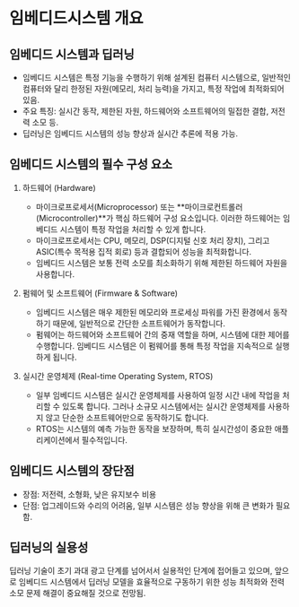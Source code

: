 # 임베디드시스템 개요

## 임베디드 시스템과 딥러닝
* 임베디드 시스템은 특정 기능을 수행하기 위해 설계된 컴퓨터 시스템으로, 일반적인 컴퓨터와 달리 한정된 자원(메모리, 처리 능력)을 가지고, 특정 작업에 최적화되어 있음.
* 주요 특징: 실시간 동작, 제한된 자원, 하드웨어와 소프트웨어의 밀접한 결합, 저전력 소모 등.
* 딥러닝은 임베디드 시스템의 성능 향상과 실시간 추론에 적용 가능.

## 임베디드 시스템의 필수 구성 요소
1. 하드웨어 (Hardware)
   * 마이크로프로세서(Microprocessor) 또는 **마이크로컨트롤러(Microcontroller)**가 핵심 하드웨어 구성 요소입니다. 이러한 하드웨어는 임베디드 시스템이 특정 작업을 처리할 수 있게 합니다.
   * 마이크로프로세서는 CPU, 메모리, DSP(디지털 신호 처리 장치), 그리고 ASIC(특수 목적용 집적 회로) 등과 결합되어 성능을 최적화합니다.
   * 임베디드 시스템은 보통 전력 소모를 최소화하기 위해 제한된 하드웨어 자원을 사용합니다.

2. 펌웨어 및 소프트웨어 (Firmware & Software)
   * 임베디드 시스템은 매우 제한된 메모리와 프로세싱 파워를 가진 환경에서 동작하기 때문에, 일반적으로 간단한 소프트웨어가 동작합니다.
   * 펌웨어는 하드웨어와 소프트웨어 간의 중재 역할을 하며, 시스템에 대한 제어를 수행합니다. 임베디드 시스템은 이 펌웨어를 통해 특정 작업을 지속적으로 실행하게 됩니다.

3. 실시간 운영체제 (Real-time Operating System, RTOS)
   * 일부 임베디드 시스템은 실시간 운영체제를 사용하여 일정 시간 내에 작업을 처리할 수 있도록 합니다. 그러나 소규모 시스템에서는 실시간 운영체제를 사용하지 않고 단순한 소프트웨어만으로 동작하기도 합니다.
   * RTOS는 시스템의 예측 가능한 동작을 보장하며, 특히 실시간성이 중요한 애플리케이션에서 필수적입니다.

## 임베디드 시스템의 장단점
* 장점: 저전력, 소형화, 낮은 유지보수 비용
* 단점: 업그레이드와 수리의 어려움, 일부 시스템은 성능 향상을 위해 큰 변화가 필요함.

## 딥러닝의 실용성
딥러닝 기술이 초기 과대 광고 단계를 넘어서서 실용적인 단계에 접어들고 있으며, 앞으로 임베디드 시스템에서 딥러닝 모델을 효율적으로 구동하기 위한 성능 최적화와 전력 소모 문제 해결이 중요해질 것으로 전망됨.

